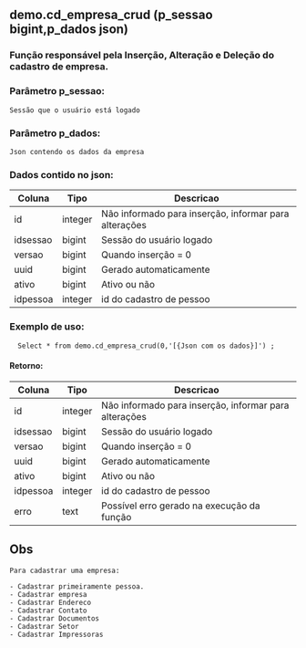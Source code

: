 ## demo.cd_empresa_crud (p_sessao bigint,p_dados json)

###  Função responsável pela Inserção, Alteração e Deleção do cadastro de empresa.

### Parâmetro p_sessao:
```
Sessão que o usuário está logado
```

### Parâmetro p_dados:
```
Json contendo os dados da empresa
```

### Dados contido no json:

| Coluna      | Tipo        |  Descricao           |
| ----------- | ----------- |----------------------|
| id      | integer       | Não informado para inserção, informar para alterações
| idsessao   | bigint        | Sessão do usuário logado
| versao   | bigint        | Quando inserção = 0 
| uuid   | bigint        | Gerado automaticamente
| ativo   | bigint        | Ativo ou não
| idpessoa  | integer        |id do cadastro de pessoo

### Exemplo de uso:
```
  Select * from demo.cd_empresa_crud(0,'[{Json com os dados}]') ;
```

#### Retorno:
| Coluna      | Tipo        |  Descricao           |
| ----------- | ----------- |----------------------|
| id      | integer       | Não informado para inserção, informar para alterações
| idsessao   | bigint        | Sessão do usuário logado
| versao   | bigint        | Quando inserção = 0 
| uuid   | bigint        | Gerado automaticamente
| ativo   | bigint        | Ativo ou não
| idpessoa  | integer        |id do cadastro de pessoo
| erro   | text        | Possível erro gerado na execução da função 

## Obs

```
Para cadastrar uma empresa:

- Cadastrar primeiramente pessoa.
- Cadastrar empresa
- Cadastrar Endereco
- Cadastrar Contato
- Cadastrar Documentos
- Cadastrar Setor
- Cadastrar Impressoras

```






